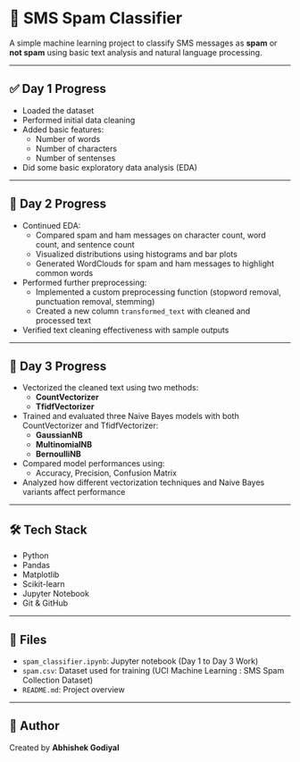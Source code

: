 
# 💬 SMS Spam Classifier

A simple machine learning project to classify SMS messages as **spam** or **not spam** using basic text analysis and natural language processing.

---

## ✅ Day 1 Progress

- Loaded the dataset  
- Performed initial data cleaning  
- Added basic features:
  - Number of words
  - Number of characters
  - Number of sentenses
- Did some basic exploratory data analysis (EDA)

---

## 🔄 Day 2 Progress

- Continued EDA:
  - Compared spam and ham messages on character count, word count, and sentence count  
  - Visualized distributions using histograms and bar plots  
  - Generated WordClouds for spam and ham messages to highlight common words  
- Performed further preprocessing:
  - Implemented a custom preprocessing function (stopword removal, punctuation removal, stemming)  
  - Created a new column `transformed_text` with cleaned and processed text  
- Verified text cleaning effectiveness with sample outputs  

---

## 🚀 Day 3 Progress

- Vectorized the cleaned text using two methods:
  - **CountVectorizer**
  - **TfidfVectorizer**
- Trained and evaluated three Naive Bayes models with both CountVectorizer and TfidfVectorizer:
  - **GaussianNB** 
  - **MultinomialNB** 
  - **BernoulliNB** 
- Compared model performances using:
  - Accuracy, Precision, Confusion Matrix
- Analyzed how different vectorization techniques and Naive Bayes variants affect performance

---

## 🛠️ Tech Stack

- Python  
- Pandas  
- Matplotlib  
- Scikit-learn  
- Jupyter Notebook  
- Git & GitHub  

---

## 📁 Files

- `spam_classifier.ipynb`: Jupyter notebook (Day 1 to Day 3 Work)  
- `spam.csv`: Dataset used for training (UCI Machine Learning : SMS Spam Collection Dataset)  
- `README.md`: Project overview  

---

## 🙌 Author

Created by **Abhishek Godiyal**


